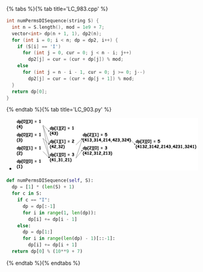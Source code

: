 {% tabs %}{% tab title='LC_983.cpp' %}

```cpp
int numPermsDISequence(string S) {
  int n = S.length(), mod = 1e9 + 7;
  vector<int> dp(n + 1, 1), dp2(n);
  for (int i = 0; i < n; dp = dp2, i++) {
    if (S[i] == 'I')
      for (int j = 0, cur = 0; j < n - i; j++)
        dp2[j] = cur = (cur + dp[j]) % mod;
    else
      for (int j = n - i - 1, cur = 0; j >= 0; j--)
        dp2[j] = cur = (cur + dp[j + 1]) % mod;
  }
  return dp[0];
}
```

{% endtab %}{% tab title='LC_903.py' %}

* ![LC_903](images/20210727_010921.png)

```py
def numPermsDISequence(self, S):
  dp = [1] * (len(S) + 1)
  for c in S:
    if c == "I":
      dp = dp[:-1]
      for i in range(1, len(dp)):
        dp[i] += dp[i - 1]
    else:
      dp = dp[1:]
      for i in range(len(dp) - 1)[::-1]:
        dp[i] += dp[i + 1]
  return dp[0] % (10**9 + 7)
```

{% endtab %}{% endtabs %}
